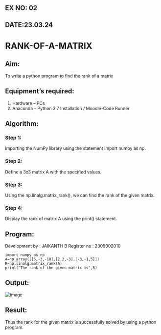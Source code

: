 ## EX NO: 02
## DATE:23.03.24

# RANK-OF-A-MATRIX
## Aim:
To write a python program to find the rank of a matrix
## Equipment’s required:
1. 	Hardware – PCs
2. 	Anaconda – Python 3.7 Installation / Moodle-Code Runner
## Algorithm:
### Step 1: 
Importing the NumPy library using the statement import numpy as np.
### Step 2: 

Define a 3x3 matrix A with the specified values.

### Step 3: 
Using the np.linalg.matrix_rank(), we can find the rank of the given matrix.
### Step 4: 
Display the rank of matrix A using the print() statement.

## Program:
Development by : JAIKANTH B
Register no : 2305002010
```
import numpy as np
A=np.array([[5,-3,-10],[2,2,-3],[-3,-1,5]])
R=np.linalg.matrix_rank(A)
print("The rank of the given matrix is",R)
```
## Output:
![image](https://github.com/jaikanth25/RANK-OF-A-MATRIX/assets/155935294/5aeaca0b-3cb9-41bd-afbc-9018c41445cd)

## Result:
Thus the rank for the given matrix is successfully solved by  using a python program.

